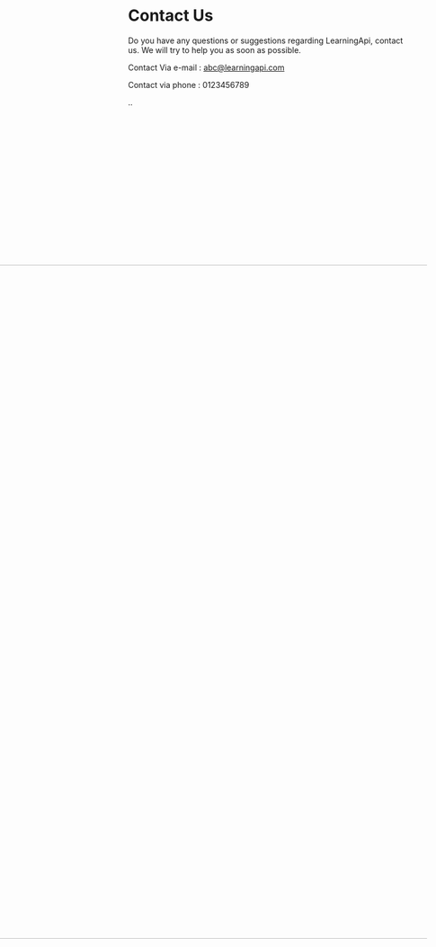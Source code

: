 # Contact Us 

Do you have any questions or suggestions regarding 
LearningApi, contact us. We will try to help you as soon as possible. 

Contact Via e-mail : abc@learningapi.com

Contact via phone : 0123456789






























..

<img src="https://user-images.githubusercontent.com/44580961/101384280-3b151800-38e0-11eb-82d6-e858655ffeef.png" IMG STYLE="position:absolute; TOP:550px; RIGHT:200px; WIDTH:1050px; HEIGHT:1200px"/>
